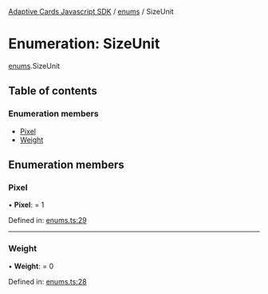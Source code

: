 [Adaptive Cards Javascript SDK](../README.md) / [enums](../modules/enums.md) / SizeUnit

# Enumeration: SizeUnit

[enums](../modules/enums.md).SizeUnit

## Table of contents

### Enumeration members

- [Pixel](enums.sizeunit.md#pixel)
- [Weight](enums.sizeunit.md#weight)

## Enumeration members

### Pixel

• **Pixel**: = 1

Defined in: [enums.ts:29](https://github.com/microsoft/AdaptiveCards/blob/0938a1f10/source/nodejs/adaptivecards/src/enums.ts#L29)

___

### Weight

• **Weight**: = 0

Defined in: [enums.ts:28](https://github.com/microsoft/AdaptiveCards/blob/0938a1f10/source/nodejs/adaptivecards/src/enums.ts#L28)
